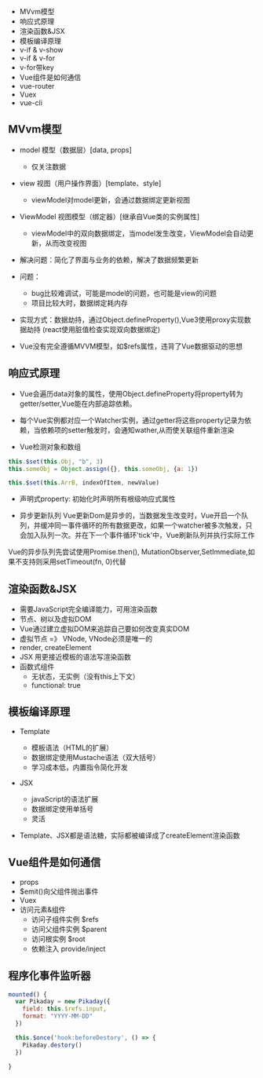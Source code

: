 - MVvm模型 
- 响应式原理
- 渲染函数&JSX
- 模板编译原理
- v-if & v-show
- v-if & v-for
- v-for带key
- Vue组件是如何通信
- vue-router
- Vuex
- vue-cli

## MVvm模型
- model 模型（数据层）[data, props]
  - 仅关注数据
- view  视图（用户操作界面）[template、style]
  - viewModel对model更新，会通过数据绑定更新视图
- ViewModel 视图模型（绑定器）[继承自Vue类的实例属性]
  - viewModel中的双向数据绑定，当model发生改变，ViewModel会自动更新，从而改变视图

- 解决问题：简化了界面与业务的依赖，解决了数据频繁更新

- 问题： 
  - bug比较难调试，可能是model的问题，也可能是view的问题
  - 项目比较大时，数据绑定耗内存

- 实现方式：数据劫持，通过Object.defineProperty(),Vue3使用proxy实现数据劫持
(react使用脏值检查实现双向数据绑定)

- Vue没有完全遵循MVVM模型，如$refs属性，违背了Vue数据驱动的思想


## 响应式原理
- Vue会遍历data对象的属性，使用Object.defineProperty将property转为getter/setter,Vue能在内部追踪依赖。
- 每个Vue实例都对应一个Watcher实例，通过getter将这些property记录为依赖，当依赖项的setter触发时，会通知wather,从而使关联组件重新渲染

- Vue检测对象和数组
```js
this.$set(this.Obj, "b", 3)
this.someObj = Object.assign({}, this.someObj, {a: 1})

this.$set(this.ArrB, indexOfItem, newValue)
```

- 声明式property: 初始化时声明所有根级响应式属性

- 异步更新队列
Vue更新Dom是异步的，当数据发生改变时，Vue开启一个队列，并缓冲同一事件循环的所有数据更改，如果一个watcher被多次触发，只会加入队列一次。并在下一个事件循环'tick'中，Vue刷新队列并执行实际工作

Vue的异步队列先尝试使用Promise.then(), MutationObserver,SetImmediate,如果不支持则采用setTimeout(fn, 0)代替

## 渲染函数&JSX
- 需要JavaScript完全编译能力，可用渲染函数
- 节点、树以及虚拟DOM
- Vue通过建立虚拟DOM来追踪自己要如何改变真实DOM
- 虚拟节点 =》 VNode, VNode必须是唯一的
- render, createElement
- JSX 用更接近模板的语法写渲染函数
- 函数式组件
  - 无状态，无实例（没有this上下文）
  - functional: true

## 模板编译原理

- Template
  - 模板语法（HTML的扩展）
  - 数据绑定使用Mustache语法（双大括号）
  - 学习成本低，内置指令简化开发
- JSX
  - javaScript的语法扩展
  - 数据绑定使用单括号
  - 灵活

- Template、JSX都是语法糖，实际都被编译成了createElement渲染函数

## Vue组件是如何通信
- props
- $emit()向父组件抛出事件
- Vuex
- 访问元素&组件
  - 访问子组件实例 $refs
  - 访问父组件实例 $parent
  - 访问根实例 $root
  - 依赖注入 provide/inject

## 程序化事件监听器
```js
mounted() {
  var Pikaday = new Pikaday({
    field: this.$refs.input,
    format: "YYYY-MM-DD"
  })

  this.$once('hook:beforeDestory', () => {
    Pikaday.destory()
  })

}
```

